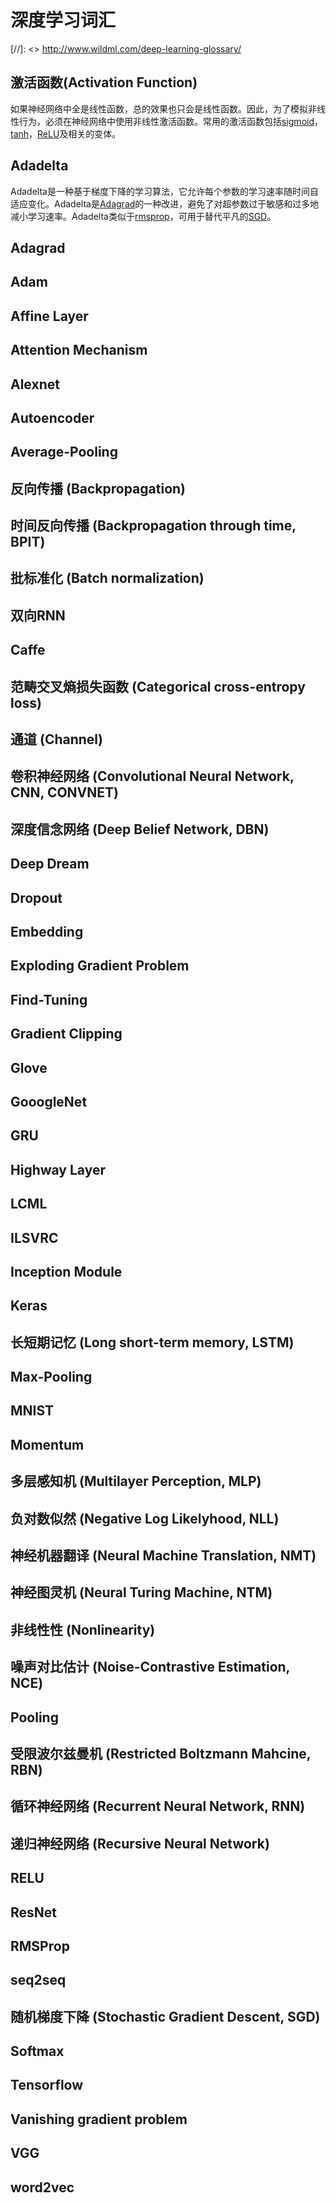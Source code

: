 # 深度学习词汇

[//]: <> http://www.wildml.com/deep-learning-glossary/

## 激活函数(Activation Function)
如果神经网络中全是线性函数，总的效果也只会是线性函数。因此，为了模拟非线性行为，必须在神经网络中使用非线性激活函数。常用的激活函数包括[sigmoid](https://en.wikipedia.org/wiki/Sigmoid_function)，[tanh](http://mathworld.wolfram.com/HyperbolicTangent.html)，[ReLU](#relu)及相关的变体。

## Adadelta
Adadelta是一种基于梯度下降的学习算法，它允许每个参数的学习速率随时间自适应变化。Adadelta是[Adagrad](#adagrad)的一种改进，避免了对超参数过于敏感和过多地减小学习速率。Adadelta类似于[rmsprop](#rmsprop)，可用于替代平凡的[SGD](#sgd)。

## Adagrad

## Adam

## Affine Layer

## Attention Mechanism

## Alexnet

## Autoencoder

## Average-Pooling

## 反向传播 (Backpropagation)

## 时间反向传播 (Backpropagation through time, BPIT)

## 批标准化 (Batch normalization)

## 双向RNN

## Caffe

## 范畴交叉熵损失函数 (Categorical cross-entropy loss)

## 通道 (Channel)

## 卷积神经网络 (Convolutional Neural Network, CNN, CONVNET)

## 深度信念网络 (Deep Belief Network, DBN)

## Deep Dream

## Dropout

## Embedding

## Exploding Gradient Problem

## Find-Tuning

## Gradient Clipping

## Glove

## GooogleNet

## GRU

## Highway Layer

## LCML

## ILSVRC

## Inception Module

## Keras

## 长短期记忆 (Long short-term memory, LSTM)

## Max-Pooling

## MNIST

## Momentum

## 

## 多层感知机 (Multilayer Perception, MLP)

## 负对数似然 (Negative Log Likelyhood, NLL)

## 神经机器翻译 (Neural Machine Translation, NMT)

## 神经图灵机 (Neural Turing Machine, NTM)

## 非线性性 (Nonlinearity)

## 噪声对比估计 (Noise-Contrastive Estimation, NCE)

## Pooling

## 受限波尔兹曼机 (Restricted Boltzmann Mahcine, RBN)

## 循环神经网络 (Recurrent Neural Network, RNN)

## 递归神经网络 (Recursive Neural Network)

## RELU

## ResNet

## RMSProp

## seq2seq

## 随机梯度下降 (Stochastic Gradient Descent, SGD)

## Softmax

## Tensorflow

## Vanishing gradient problem

## VGG

## word2vec



